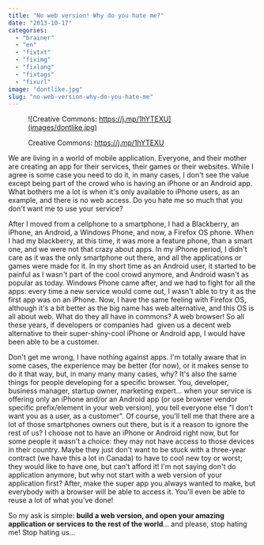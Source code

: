 ```yaml
---
title: "No web version! Why do you hate me?"
date: "2013-10-17"
categories: 
  - "brainer"
  - "en"
  - "fixtxt"
  - "fiximg"
  - "fixlang"
  - "fixtags"
  - "fixurl"
image: "dontlike.jpg"
slug: "no-web-version-why-do-you-hate-me"
---
```


<figure>

![Creative Commons: https://j.mp/1hYTEXU](images/dontlike.jpg)

<figcaption>

Creative Commons: https://j.mp/1hYTEXU

</figcaption>

</figure>

We are living in a world of mobile application. Everyone, and their mother are creating an app for their services, their games or their websites. While I agree is some case you need to do it, in many cases, I don't see the value except being part of the crowd who is having an iPhone or an Android app. What bothers me a lot is when it's only available to iPhone users, as an example, and there is no web access. Do you hate me so much that you don't want me to use your service?

After I moved from a cellphone to a smartphone, I had a Blackberry, an iPhone, an Android, a Windows Phone, and now, a Firefox OS phone. When I had my blackberry, at this time, it was more a feature phone, than a smart one, and we were not that crazy about apps. In my iPhone period, I didn't care as it was the only smartphone out there, and all the applications or games were made for it. In my short time as an Android user, it started to be painful as I wasn't part of the cool crowd anymore, and Android wasn't as popular as today. Windows Phone came after, and we had to fight for all the apps: every time a new service would come out, I wasn't able to try it as the first app was on an iPhone. Now, I have the same feeling with Firefox OS, although it's a bit better as the big name has web alternative, and this OS is all about web. What do they all have in commons? A web browser! So all these years, if developers or companies had  given us a decent web alternative to their super-shiny-cool iPhone or Android app, I would have been able to be a customer.

Don't get me wrong, I have nothing against apps. I'm totally aware that in some cases, the experience may be better (for now), or it makes sense to do it that way, but, in many many many cases, why? It's also the same things for people developing for a specific browser. You, developer, business manager, startup owner, marketing expert... when your service is offering only an iPhone and/or an Android app (or use browser vendor specific prefix/element in your web version), you tell everyone else "I don't want you as a user, as a customer". Of course, you'll tell me that there are a lot of those smartphones owners out there, but is it a reason to ignore the rest of us? I choose not to have an iPhone or Android right now, but for some people it wasn't a choice: they may not have access to those devices in their country. Maybe they just don't want to be stuck with a three-year contract (we have this a lot in Canada) to have to cool new toy or worst; they would like to have one, but can't afford it! I'm not saying don't do application anymore, but why not start with a web version of your application first? After, make the super app you always wanted to make, but everybody with a browser will be able to access it. You'll even be able to reuse a lot of what you've done!

So my ask is simple: **build a web version, and open your amazing application or services to the rest of the world**... and please, stop hating me! Stop hating us...
